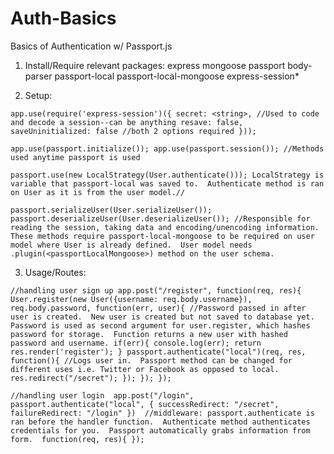 # Auth-Basics
Basics of Authentication w/ Passport.js

1. Install/Require relevant packages:
	express 
	mongoose
	passport
	body-parser 
	passport-local
	passport-local-mongoose 
	express-session* 

2. Setup:
	
``app.use(require('express-session')({
	secret: <string>, //Used to code and decode a session--can be anything
	resave: false,
	saveUninitialized: false //both 2 options required
}));``

``app.use(passport.initialize());
app.use(passport.session());
//Methods used anytime passport is used``

``passport.use(new LocalStrategy(User.authenticate()));
LocalStrategy is variable that passport-local was saved to.  Authenticate method is ran on User as it is from the user model.//``

``passport.serializeUser(User.serializeUser());
passport.deserializeUser(User.deserializeUser());
//Responsible for reading the session, taking data and encoding/unencoding information.  These methods require passport-local-mongoose to be required on user model where User is already defined.  User model needs .plugin(<passportLocalMongoose>) method on the user schema.``

3. Usage/Routes:

``//handling user sign up
app.post("/register", function(req, res){
    User.register(new User({username: req.body.username}), req.body.password, function(err, user){
    	//Password passed in after user is created.  New user is created but not saved to database yet.  Password is used as second argument for user.register, which hashes password for storage.  Function returns a new user with hashed password and username.
        if(err){
            console.log(err);
            return res.render('register');
        }
        passport.authenticate("local")(req, res, function(){
        	//Logs user in.  Passport method can be changed for different uses i.e. Twitter or Facebook as opposed to local.
           res.redirect("/secret");
        });
    });
});``

``//handling user login 
app.post("/login", passport.authenticate("local", {
	successRedirect: "/secret",
	failureRedirect: "/login"
}) 
//middleware: passport.authenticate is ran before the handler function.  Authenticate method authenticates credentials for you.  Passport automatically grabs information from form. 
function(req, res){
});``

